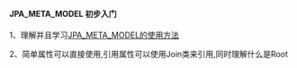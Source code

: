 ####  JPA_META_MODEL 初步入门

1、理解并且学习[JPA_META_MODEL的使用方法](https://vladmihalcea.com/jpa-criteria-metamodel/)

2、简单属性可以直接使用,引用属性可以使用Join类来引用,同时理解什么是Root